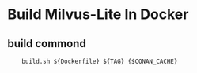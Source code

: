 # Build Milvus-Lite In Docker

## build commond

```shell
    build.sh ${Dockerfile} ${TAG} {$CONAN_CACHE}
```